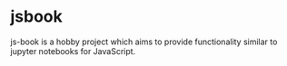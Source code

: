 # jsbook
js-book is a hobby project which aims to provide functionality similar to jupyter notebooks for JavaScript.
